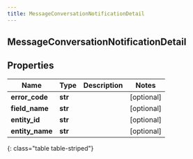 ```yaml
---
title: MessageConversationNotificationDetail
---
```

## MessageConversationNotificationDetail

## Properties

|Name | Type | Description | Notes|
|------------ | ------------- | ------------- | -------------|
| **error_code** | **str** |  | [optional] |
| **field_name** | **str** |  | [optional] |
| **entity_id** | **str** |  | [optional] |
| **entity_name** | **str** |  | [optional] |
{: class="table table-striped"}


